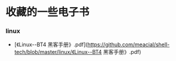 # 收藏的一些电子书

### linux
* [《Linux--BT4 黑客手册》.pdf](https://github.com/meacial/shell-tech/blob/master/linux/《Linux--BT4 黑客手册》.pdf)
